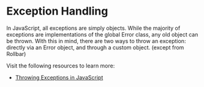 # Exception Handling

In JavaScript, all exceptions are simply objects. While the majority of exceptions are implementations of the global Error class, any old object can be thrown. With this in mind, there are two ways to throw an exception: directly via an Error object, and through a custom object. (except from Rollbar)

Visit the following resources to learn more:

- [Throwing Exceptions in JavaScript](https://rollbar.com/guides/javascript/how-to-throw-exceptions-in-javascript)
